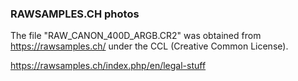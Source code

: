 ### RAWSAMPLES.CH photos

The file "RAW_CANON_400D_ARGB.CR2" was obtained from https://rawsamples.ch/
under the CCL (Creative Common License).

https://rawsamples.ch/index.php/en/legal-stuff
